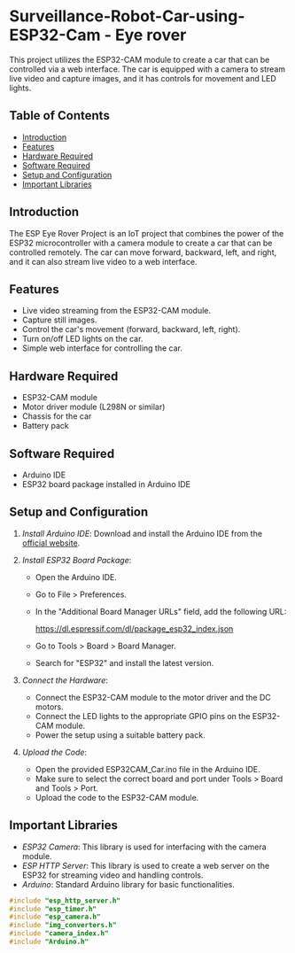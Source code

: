 # Surveillance-Robot-Car-using-ESP32-Cam - Eye rover 

This project utilizes the ESP32-CAM module to create a car that can be controlled via a web interface. The car is equipped with a camera to stream live video and capture images, and it has controls for movement and LED lights.

## Table of Contents

- [Introduction](#introduction)
- [Features](#features)
- [Hardware Required](#hardware-required)
- [Software Required](#software-required)
- [Setup and Configuration](#setup-and-configuration)
- [Important Libraries](#important-libraries)


## Introduction

The ESP Eye Rover Project is an IoT project that combines the power of the ESP32 microcontroller with a camera module to create a car that can be controlled remotely. The car can move forward, backward, left, and right, and it can also stream live video to a web interface.

## Features

- Live video streaming from the ESP32-CAM module.
- Capture still images.
- Control the car's movement (forward, backward, left, right).
- Turn on/off LED lights on the car.
- Simple web interface for controlling the car.

## Hardware Required

- ESP32-CAM module
- Motor driver module (L298N or similar)
- Chassis for the car
- Battery pack

## Software Required

- Arduino IDE
- ESP32 board package installed in Arduino IDE

## Setup and Configuration

1. *Install Arduino IDE*: Download and install the Arduino IDE from the [official website](https://www.arduino.cc/en/Main/Software).

2. *Install ESP32 Board Package*:
   - Open the Arduino IDE.
   - Go to File > Preferences.
   - In the "Additional Board Manager URLs" field, add the following URL:
     
     https://dl.espressif.com/dl/package_esp32_index.json
     
   - Go to Tools > Board > Board Manager.
   - Search for "ESP32" and install the latest version.

3. *Connect the Hardware*:
   - Connect the ESP32-CAM module to the motor driver and the DC motors.
   - Connect the LED lights to the appropriate GPIO pins on the ESP32-CAM module.
   - Power the setup using a suitable battery pack.

4. *Upload the Code*:
   - Open the provided ESP32CAM_Car.ino file in the Arduino IDE.
   - Make sure to select the correct board and port under Tools > Board and Tools > Port.
   - Upload the code to the ESP32-CAM module.

## Important Libraries

- *ESP32 Camera*: This library is used for interfacing with the camera module.
- *ESP HTTP Server*: This library is used to create a web server on the ESP32 for streaming video and handling controls.
- *Arduino*: Standard Arduino library for basic functionalities.

```cpp
#include "esp_http_server.h"
#include "esp_timer.h"
#include "esp_camera.h"
#include "img_converters.h"
#include "camera_index.h"
#include "Arduino.h"
